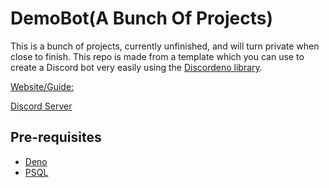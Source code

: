 # DemoBot(A Bunch Of Projects)

This is a bunch of projects, currently unfinished, and will turn private when close to finish.
This repo is made from a template which you can use to create a Discord bot very
easily using the [Discordeno library](https://github.com/discordeno/discordeno).

[Website/Guide:](https://discordeno.mod.land/)

[Discord Server](https://discord.com/invite/5vBgXk3UcZ)

## Pre-requisites

- [Deno](https://deno.land)
- [PSQL](https://www.postgresql.org/)
